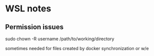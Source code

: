 # WSL notes

## Permission issues

sudo chown -R username /path/to/working/directory

sometimes needed for files created by docker synchronization or w/e 